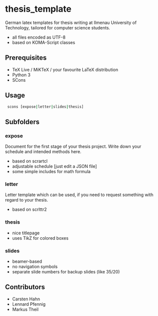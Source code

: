 # thesis_template

German latex templates for thesis writing at Ilmenau University of Technology, tailored for computer science students.

* all files encoded as UTF-8
* based on KOMA-Script classes

## Prerequisites

* TeX Live / MiKTeX / your favourite LaTeX distribution
* Python 3
* SCons

## Usage

```bash
 scons [expose|letter|slides|thesis]
```

## Subfolders

### expose
Document for the first stage of your thesis project. Write down your schedule and intended methods here.  

* based on scrartcl
* adjustable schedule [just edit a JSON file]
* some simple includes for math formula

### letter
Letter template which can be used, if you need to request something with regard to your thesis.

* based on scrlttr2

### thesis

* nice titlepage
* uses TikZ for colored boxes

### slides

* beamer-based
* no navigation symbols
* separate slide numbers for  backup slides (like 35/20)

## Contributors
  * Carsten Hahn
  * Lennard Pfennig
  * Markus Theil
